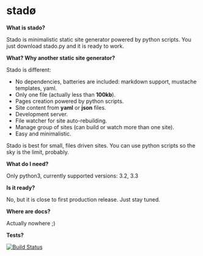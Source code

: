 stadø
=====

**What is stado?**

Stado is minimalistic static site generator powered by python scripts.
You just download stado.py and it is ready to work.

**What? Why another static site generator?**

Stado is different:

- No dependencies, batteries are included: markdown support, mustache templates,
yaml.
- Only one file (actually less than **100kb**).
- Pages creation powered by python scripts.
- Site content from **yaml** or **json** files.
- Development server.
- File watcher for site auto-rebuilding.
- Manage group of sites (can build or watch more than one site).
- Easy and minimalistic.

Stado is best for small, files driven sites. You can use python scripts so the sky
is the limit, probably.

**What do I need?**

Only python3, currently supported versions: 3.2, 3.3

**Is it ready?**

No, but it is close to first production release. Just stay tuned.

**Where are docs?**

Actually nowhere ;)

**Tests?**

[![Build Status](https://travis-ci.org/dendek/stado.png?branch=master)](https://travis-ci.org/dendek/stado)
